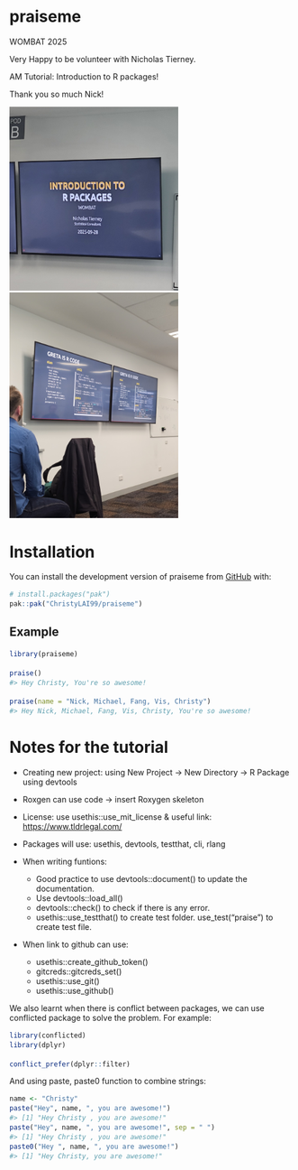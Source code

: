 
<!-- README.md is generated from README.Rmd. Please edit that file -->

# praiseme

WOMBAT 2025

Very Happy to be volunteer with Nicholas Tierney.

AM Tutorial: Introduction to R packages!

Thank you so much Nick!
<p>
<img src="P1.jpg" width="300"> <img src="P2.jpg" width="300">
</p>

# Installation

You can install the development version of praiseme from
[GitHub](https://github.com/ChristyLAI99/praiseme.git) with:

``` r
# install.packages("pak")
pak::pak("ChristyLAI99/praiseme")
```

## Example

``` r
library(praiseme)

praise()
#> Hey Christy, You're so awesome!

praise(name = "Nick, Michael, Fang, Vis, Christy")
#> Hey Nick, Michael, Fang, Vis, Christy, You're so awesome!
```

# Notes for the tutorial

- Creating new project: using New Project -\> New Directory -\> R
  Package using devtools

- Roxgen can use code -\> insert Roxygen skeleton

- License: use usethis::use_mit_license & useful link:
  <https://www.tldrlegal.com/>

- Packages will use: usethis, devtools, testthat, cli, rlang

- When writing funtions:

  - Good practice to use devtools::document() to update the
    documentation.
  - Use devtools::load_all()
  - devtools::check() to check if there is any error.
  - usethis::use_testthat() to create test folder. use_test(“praise”) to
    create test file.

- When link to github can use:

  - usethis::create_github_token()
  - gitcreds::gitcreds_set()
  - usethis::use_git()
  - usethis::use_github()

We also learnt when there is conflict between packages, we can use
conflicted package to solve the problem. For example:

``` r
library(conflicted)
library(dplyr)

conflict_prefer(dplyr::filter)
```

And using paste, paste0 function to combine strings:

``` r
name <- "Christy"
paste("Hey", name, ", you are awesome!")
#> [1] "Hey Christy , you are awesome!"
paste("Hey", name, ", you are awesome!", sep = " ")
#> [1] "Hey Christy , you are awesome!"
paste0("Hey ", name, ", you are awesome!")
#> [1] "Hey Christy, you are awesome!"
```
